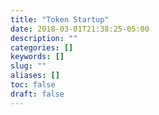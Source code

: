 ```yaml
---
title: "Token Startup"
date: 2018-03-01T21:38:25-05:00
description: ""
categories: []
keywords: []
slug: ""
aliases: []
toc: false
draft: false
---
```

